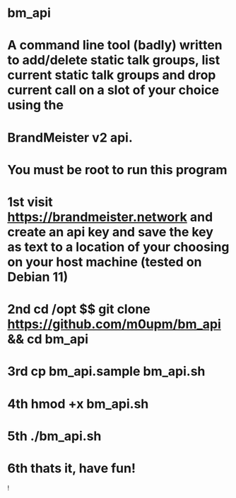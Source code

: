 # bm_api
# A command line tool (badly) written to add/delete static talk groups, list current static talk groups and drop current call on a slot of your choice using the 
# BrandMeister v2 api.
# You must be root to run this program
#
# 1st visit https://brandmeister.network and create an api key and save the key as text to a location of your choosing on your host machine (tested on Debian 11)
# 2nd cd /opt $$ git clone https://github.com/m0upm/bm_api && cd bm_api
# 3rd cp bm_api.sample bm_api.sh
# 4th hmod +x bm_api.sh
# 5th ./bm_api.sh 
# 6th thats it, have fun! 
!
